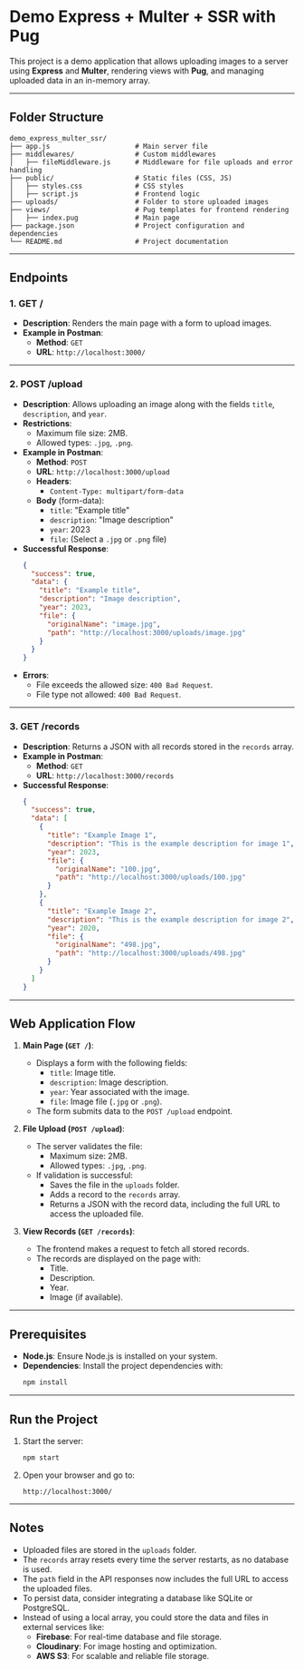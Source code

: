 # Demo Express + Multer + SSR with Pug

This project is a demo application that allows uploading images to a server using **Express** and **Multer**, rendering views with **Pug**, and managing uploaded data in an in-memory array.

---

## **Folder Structure**

```
demo_express_multer_ssr/
├── app.js                     # Main server file
├── middlewares/               # Custom middlewares
│   ├── fileMiddleware.js      # Middleware for file uploads and error handling
├── public/                    # Static files (CSS, JS)
│   ├── styles.css             # CSS styles
│   ├── script.js              # Frontend logic
├── uploads/                   # Folder to store uploaded images
├── views/                     # Pug templates for frontend rendering
│   ├── index.pug              # Main page
├── package.json               # Project configuration and dependencies
└── README.md                  # Project documentation
```

---

## **Endpoints**

### **1. GET /**

- **Description**: Renders the main page with a form to upload images.
- **Example in Postman**:
  - **Method**: `GET`
  - **URL**: `http://localhost:3000/`

---

### **2. POST /upload**

- **Description**: Allows uploading an image along with the fields `title`, `description`, and `year`.
- **Restrictions**:
  - Maximum file size: 2MB.
  - Allowed types: `.jpg`, `.png`.
- **Example in Postman**:
  - **Method**: `POST`
  - **URL**: `http://localhost:3000/upload`
  - **Headers**:
    - `Content-Type: multipart/form-data`
  - **Body** (form-data):
    - `title`: "Example title"
    - `description`: "Image description"
    - `year`: 2023
    - `file`: (Select a `.jpg` or `.png` file)
- **Successful Response**:
  ```json
  {
    "success": true,
    "data": {
      "title": "Example title",
      "description": "Image description",
      "year": 2023,
      "file": {
        "originalName": "image.jpg",
        "path": "http://localhost:3000/uploads/image.jpg"
      }
    }
  }
  ```
- **Errors**:
  - File exceeds the allowed size: `400 Bad Request`.
  - File type not allowed: `400 Bad Request`.

---

### **3. GET /records**

- **Description**: Returns a JSON with all records stored in the `records` array.
- **Example in Postman**:
  - **Method**: `GET`
  - **URL**: `http://localhost:3000/records`
- **Successful Response**:
  ```json
  {
    "success": true,
    "data": [
      {
        "title": "Example Image 1",
        "description": "This is the example description for image 1",
        "year": 2023,
        "file": {
          "originalName": "100.jpg",
          "path": "http://localhost:3000/uploads/100.jpg"
        }
      },
      {
        "title": "Example Image 2",
        "description": "This is the example description for image 2",
        "year": 2020,
        "file": {
          "originalName": "498.jpg",
          "path": "http://localhost:3000/uploads/498.jpg"
        }
      }
    ]
  }
  ```

---

## **Web Application Flow**

1. **Main Page (`GET /`)**:
   - Displays a form with the following fields:
     - `title`: Image title.
     - `description`: Image description.
     - `year`: Year associated with the image.
     - `file`: Image file (`.jpg` or `.png`).
   - The form submits data to the `POST /upload` endpoint.

2. **File Upload (`POST /upload`)**:
   - The server validates the file:
     - Maximum size: 2MB.
     - Allowed types: `.jpg`, `.png`.
   - If validation is successful:
     - Saves the file in the `uploads` folder.
     - Adds a record to the `records` array.
     - Returns a JSON with the record data, including the full URL to access the uploaded file.

3. **View Records (`GET /records`)**:
   - The frontend makes a request to fetch all stored records.
   - The records are displayed on the page with:
     - Title.
     - Description.
     - Year.
     - Image (if available).

---

## **Prerequisites**

- **Node.js**: Ensure Node.js is installed on your system.
- **Dependencies**: Install the project dependencies with:
  ```bash
  npm install
  ```

---

## **Run the Project**

1. Start the server:
   ```bash
   npm start
   ```
2. Open your browser and go to:
   ```
   http://localhost:3000/
   ```

---

## **Notes**

- Uploaded files are stored in the `uploads` folder.
- The `records` array resets every time the server restarts, as no database is used.
- The `path` field in the API responses now includes the full URL to access the uploaded files.
- To persist data, consider integrating a database like SQLite or PostgreSQL.
- Instead of using a local array, you could store the data and files in external services like:
  - **Firebase**: For real-time database and file storage.
  - **Cloudinary**: For image hosting and optimization.
  - **AWS S3**: For scalable and reliable file storage.